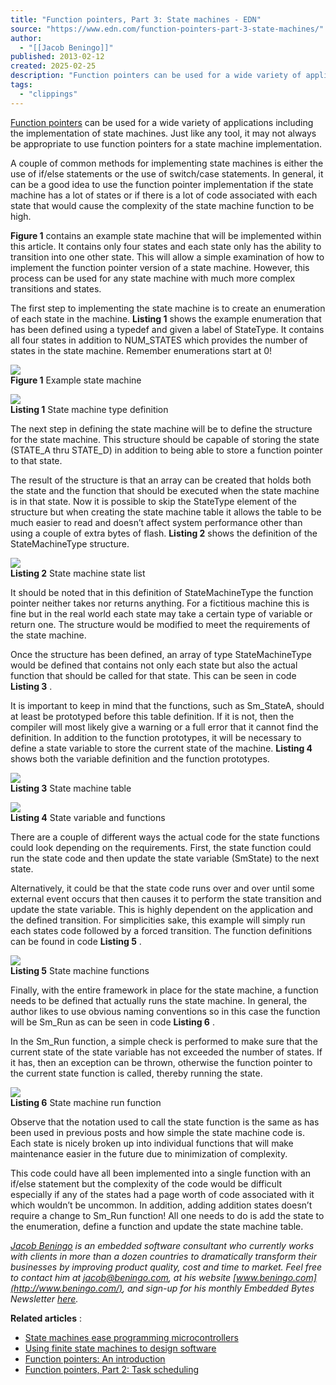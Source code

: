 ```yaml
---
title: "Function pointers, Part 3: State machines - EDN"
source: "https://www.edn.com/function-pointers-part-3-state-machines/"
author:
  - "[[Jacob Beningo]]"
published: 2013-02-12
created: 2025-02-25
description: "Function pointers can be used for a wide variety of applications including the implementation of state machines. Just like any tool, it may not always be"
tags:
  - "clippings"
---
```

[Function pointers](https://www.edn.com/electronics-blogs/embedded-basics/4404344/function-pointers---part-1--an-introduction-) can be used for a wide variety of applications including the implementation of state machines. Just like any tool, it may not always be appropriate to use function pointers for a state machine implementation.

A couple of common methods for implementing state machines is either the use of if/else statements or the use of switch/case statements. In general, it can be a good idea to use the function pointer implementation if the state machine has a lot of states or if there is a lot of code associated with each state that would cause the complexity of the state machine function to be high.

**Figure 1** contains an example state machine that will be implemented within this article. It contains only four states and each state only has the ability to transition into one other state. This will allow a simple examination of how to implement the function pointer version of a state machine. However, this process can be used for any state machine with much more complex transitions and states.

The first step to implementing the state machine is to create an enumeration of each state in the machine. **Listing 1** shows the example enumeration that has been defined using a typedef and given a label of StateType. It contains all four states in addition to NUM\_STATES which provides the number of states in the state machine. Remember enumerations start at 0!


![](https://www.edn.com/wp-content/uploads/contenteetimes-images-edn-systems-state-machine-example.png)  
**Figure 1** Example state machine

![](https://www.edn.com/wp-content/uploads/contenteetimes-images-edn-systems-function-pointers-state-machine-listing-1.png)  
**Listing 1** State machine type definition

The next step in defining the state machine will be to define the structure for the state machine. This structure should be capable of storing the state (STATE\_A thru STATE\_D) in addition to being able to store a function pointer to that state.

The result of the structure is that an array can be created that holds both the state and the function that should be executed when the state machine is in that state. Now it is possible to skip the StateType element of the structure but when creating the state machine table it allows the table to be much easier to read and doesn’t affect system performance other than using a couple of extra bytes of flash. **Listing 2** shows the definition of the StateMachineType structure.

![](https://www.edn.com/wp-content/uploads/contenteetimes-images-edn-systems-function-pointers-state-machine-listing-2.png)  
**Listing 2** State machine state list

It should be noted that in this definition of StateMachineType the function pointer neither takes nor returns anything. For a fictitious machine this is fine but in the real world each state may take a certain type of variable or return one. The structure would be modified to meet the requirements of the state machine.

Once the structure has been defined, an array of type StateMachineType would be defined that contains not only each state but also the actual function that should be called for that state. This can be seen in code **Listing 3** .

It is important to keep in mind that the functions, such as Sm\_StateA, should at least be prototyped before this table definition. If it is not, then the compiler will most likely give a warning or a full error that it cannot find the definition. In addition to the function prototypes, it will be necessary to define a state variable to store the current state of the machine. **Listing 4** shows both the variable definition and the function prototypes.

![](https://www.edn.com/wp-content/uploads/contenteetimes-images-edn-systems-function-pointers-state-machine-listing-3.png)  
**Listing 3** State machine table

![](https://www.edn.com/wp-content/uploads/contenteetimes-images-edn-systems-function-pointers-state-machine-listing-4.png)  
**Listing 4** State variable and functions

There are a couple of different ways the actual code for the state functions could look depending on the requirements. First, the state function could run the state code and then update the state variable (SmState) to the next state.

Alternatively, it could be that the state code runs over and over until some external event occurs that then causes it to perform the state transition and update the state variable. This is highly dependent on the application and the defined transition. For simplicities sake, this example will simply run each states code followed by a forced transition. The function definitions can be found in code **Listing 5** .

![](https://www.edn.com/wp-content/uploads/contenteetimes-images-edn-systems-function-pointers-state-machine-listing-5.png)  
**Listing 5** State machine functions

Finally, with the entire framework in place for the state machine, a function needs to be defined that actually runs the state machine. In general, the author likes to use obvious naming conventions so in this case the function will be Sm\_Run as can be seen in code **Listing 6** .

In the Sm\_Run function, a simple check is performed to make sure that the current state of the state variable has not exceeded the number of states. If it has, then an exception can be thrown, otherwise the function pointer to the current state function is called, thereby running the state.

![](https://www.edn.com/wp-content/uploads/contenteetimes-images-edn-systems-function-pointers-state-machine-listing-6.png)  
**Listing 6** State machine run function

Observe that the notation used to call the state function is the same as has been used in previous posts and how simple the state machine code is. Each state is nicely broken up into individual functions that will make maintenance easier in the future due to minimization of complexity.

This code could have all been implemented into a single function with an if/else statement but the complexity of the code would be difficult especially if any of the states had a page worth of code associated with it which wouldn’t be uncommon. In addition, adding addition states doesn’t require a change to Sm\_Run function! All one needs to do is add the state to the enumeration, define a function and update the state machine table.

*[Jacob Beningo](https://www.edn.com/user/jacob_beningo) is an embedded software consultant who currently works with clients in more than a dozen countries to dramatically transform their businesses by improving product quality, cost and time to market. Feel free to contact him at jacob@beningo.com, at his website [www.beningo.com](http://www.beningo.com/), and sign-up for his monthly Embedded Bytes Newsletter [here](http://www.beningo.com/insights/newsletter/).*

**Related articles** :

- [State machines ease programming microcontrollers](https://www.edn.com/design/systems-design/4416049/state-machines-ease-programming-microcontrollers)
- [Using finite state machines to design software](https://www.embedded.com/design/prototyping-and-development/4008260/using-finite-state-machines-to-design-software?utm_source=aspencore&utm_medium=edn)
- [Function pointers: An introduction](https://www.edn.com/electronics-blogs/embedded-basics/4404344/function-pointers---part-1--an-introduction-)
- [Function pointers, Part 2: Task scheduling](https://www.edn.com/electronics-blogs/embedded-basics/4404895/function-pointers---part-2--task-scheduling)